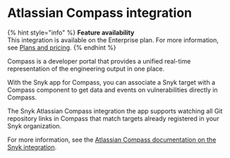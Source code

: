 # Atlassian Compass integration

{% hint style="info" %}
**Feature availability**\
This integration is available on the Enterprise plan. For more information, see [Plans and pricing](https://snyk.io/plans/).
{% endhint %}

Compass is a developer portal that provides a unified real-time representation of the engineering output in one place.

With the Snyk app for Compass, you can associate a Snyk target with a Compass component to get data and events on vulnerabilities directly in Compass.&#x20;

The Snyk Atlassian Compass integration the app supports watching all Git repository links in Compass that match targets already registered in your Snyk organization.

For more information, see the [Atlassian Compass documentation on the Snyk integration](https://developer.atlassian.com/cloud/compass/integrations/integrate-Compass-with-Snyk/).

